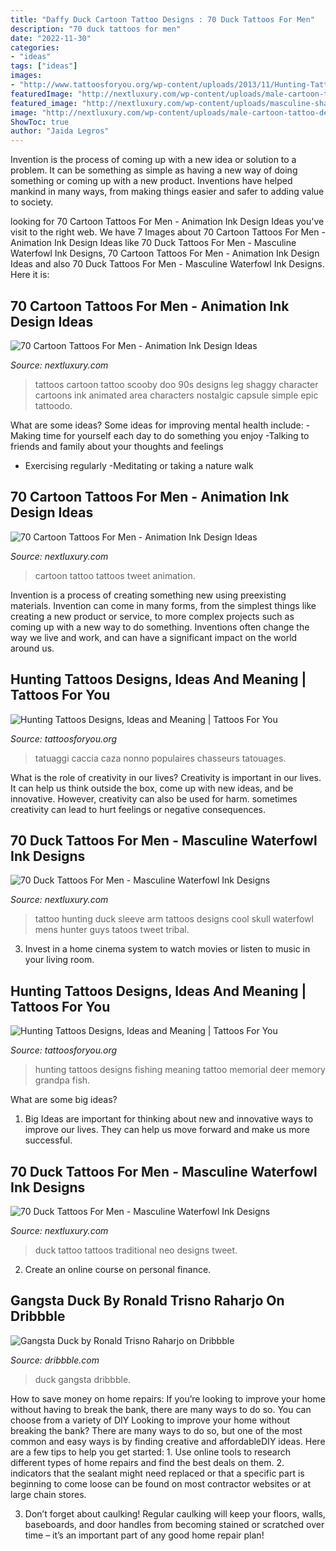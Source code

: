 ```yaml
---
title: "Daffy Duck Cartoon Tattoo Designs : 70 Duck Tattoos For Men"
description: "70 duck tattoos for men"
date: "2022-11-30"
categories:
- "ideas"
tags: ["ideas"]
images:
- "http://www.tattoosforyou.org/wp-content/uploads/2013/11/Hunting-Tattoos-Designs.jpg"
featuredImage: "http://nextluxury.com/wp-content/uploads/male-cartoon-tattoo-design-inspiration.jpg"
featured_image: "http://nextluxury.com/wp-content/uploads/masculine-shaded-dark-duck-hunting-tattoo-with-skull.jpg"
image: "http://nextluxury.com/wp-content/uploads/male-cartoon-tattoo-design-inspiration.jpg"
ShowToc: true
author: "Jaida Legros"
---
```



Invention is the process of coming up with a new idea or solution to a problem. It can be something as simple as having a new way of doing something or coming up with a new product. Inventions have helped mankind in many ways, from making things easier and safer to adding value to society.

	

		
looking for 70 Cartoon Tattoos For Men - Animation Ink Design Ideas you've visit to the right web. We have 7 Images about 70 Cartoon Tattoos For Men - Animation Ink Design Ideas like 70 Duck Tattoos For Men - Masculine Waterfowl Ink Designs, 70 Cartoon Tattoos For Men - Animation Ink Design Ideas and also 70 Duck Tattoos For Men - Masculine Waterfowl Ink Designs. Here it is:
		
    
## 70 Cartoon Tattoos For Men - Animation Ink Design Ideas

<img loading=lazy src="http://nextluxury.com/wp-content/uploads/scooby-doo-leg-calf-cartoon-male-tattoo.jpg" onerror="this.onerror=null;this.src='https://tse3.mm.bing.net/th?id=OIP.rlLahOVi30mbP5jnBQXtTwHaKA&amp;pid=15.1';" alt="70 Cartoon Tattoos For Men - Animation Ink Design Ideas">

_Source: nextluxury.com_

>tattoos cartoon tattoo scooby doo 90s designs leg shaggy character cartoons ink animated area characters nostalgic capsule simple epic tattoodo. 

	

What are some ideas?
Some ideas for improving mental health include: 
-Making time for yourself each day to do something you enjoy 
-Talking to friends and family about your thoughts and feelings 
- Exercising regularly 
-Meditating or taking a nature walk

    
## 70 Cartoon Tattoos For Men - Animation Ink Design Ideas

<img loading=lazy src="http://nextluxury.com/wp-content/uploads/male-cartoon-tattoo-design-inspiration.jpg" onerror="this.onerror=null;this.src='https://tse4.mm.bing.net/th?id=OIP.-m3a_xFEFxvpKXrj56g4FgAAAA&amp;pid=15.1';" alt="70 Cartoon Tattoos For Men - Animation Ink Design Ideas">

_Source: nextluxury.com_

>cartoon tattoo tattoos tweet animation. 

	

Invention is a process of creating something new using preexisting materials. Invention can come in many forms, from the simplest things like creating a new product or service, to more complex projects such as coming up with a new way to do something. Inventions often change the way we live and work, and can have a significant impact on the world around us.

    
## Hunting Tattoos Designs, Ideas And Meaning | Tattoos For You

<img loading=lazy src="https://www.tattoosforyou.org/wp-content/uploads/2014/02/Hunting-Tattoos-on-Arm-279x300.jpg" onerror="this.onerror=null;this.src='https://tse1.mm.bing.net/th?id=OIP.dKUcIrOBSbh6xD_IIHh3DAAAAA&amp;pid=15.1';" alt="Hunting Tattoos Designs, Ideas and Meaning | Tattoos For You">

_Source: tattoosforyou.org_

>tatuaggi caccia caza nonno populaires chasseurs tatouages. 

	

What is the role of creativity in our lives?
Creativity is important in our lives. It can help us think outside the box, come up with new ideas, and be innovative. However, creativity can also be used for harm. sometimes creativity can lead to hurt feelings or negative consequences.

    
## 70 Duck Tattoos For Men - Masculine Waterfowl Ink Designs

<img loading=lazy src="http://nextluxury.com/wp-content/uploads/masculine-shaded-dark-duck-hunting-tattoo-with-skull.jpg" onerror="this.onerror=null;this.src='https://tse2.mm.bing.net/th?id=OIP.xckusgT7gNBFFrczEKW9PgHaHa&amp;pid=15.1';" alt="70 Duck Tattoos For Men - Masculine Waterfowl Ink Designs">

_Source: nextluxury.com_

>tattoo hunting duck sleeve arm tattoos designs cool skull waterfowl mens hunter guys tatoos tweet tribal. 

	

3. Invest in a home cinema system to watch movies or listen to music in your living room.

    
## Hunting Tattoos Designs, Ideas And Meaning | Tattoos For You

<img loading=lazy src="http://www.tattoosforyou.org/wp-content/uploads/2013/11/Hunting-Tattoos-Designs.jpg" onerror="this.onerror=null;this.src='https://tse4.mm.bing.net/th?id=OIP.rYc7TZX2fHIccl7t5y7-EwHaFj&amp;pid=15.1';" alt="Hunting Tattoos Designs, Ideas and Meaning | Tattoos For You">

_Source: tattoosforyou.org_

>hunting tattoos designs fishing meaning tattoo memorial deer memory grandpa fish. 

	

What are some big ideas?
1. Big Ideas are important for thinking about new and innovative ways to improve our lives. They can help us move forward and make us more successful.

    
## 70 Duck Tattoos For Men - Masculine Waterfowl Ink Designs

<img loading=lazy src="http://nextluxury.com/wp-content/uploads/neo-traditional-duck-tattoo-with-shaded-colors-for-guys.jpg" onerror="this.onerror=null;this.src='https://tse2.mm.bing.net/th?id=OIP.53RfsAr6h6O5B_KqdfVemAHaHb&amp;pid=15.1';" alt="70 Duck Tattoos For Men - Masculine Waterfowl Ink Designs">

_Source: nextluxury.com_

>duck tattoo tattoos traditional neo designs tweet. 

	

2. Create an online course on personal finance.

    
## Gangsta Duck By Ronald Trisno Raharjo On Dribbble

<img loading=lazy src="https://cdn.dribbble.com/users/171383/screenshots/1096466/paymark_vid_th5.png" onerror="this.onerror=null;this.src='https://tse4.mm.bing.net/th?id=OIP.Ycv9o1nhNE4KZ2sgRJ0i_gAAAA&amp;pid=15.1';" alt="Gangsta Duck by Ronald Trisno Raharjo on Dribbble">

_Source: dribbble.com_

>duck gangsta dribbble. 

	

How to save money on home repairs: If you’re looking to improve your home without having to break the bank, there are many ways to do so. You can choose from a variety of DIY
Looking to improve your home without breaking the bank? There are many ways to do so, but one of the most common and easy ways is by finding creative and affordableDIY ideas. Here are a few tips to help you get started: 1. Use online tools to research different types of home repairs and find the best deals on them.
2. indicators that the sealant might need replaced or that a specific part is beginning to come loose can be found on most contractor websites or at large chain stores.

3. Don’t forget about caulking! Regular caulking will keep your floors, walls, baseboards, and door handles from becoming stained or scratched over time – it’s an important part of any good home repair plan! 
